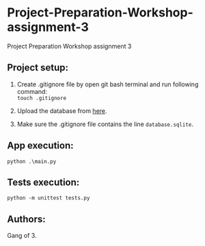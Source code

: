 # Project-Preparation-Workshop-assignment-3

Project Preparation Workshop assignment 3

## Project setup:

1. Create .gitignore file by open git bash terminal and run following command: \
   `touch .gitignore`

2. Upload the database from [here](https://www.kaggle.com/datasets/hugomathien/soccer?resource=download).

3. Make sure the .gitignore file contains the line `database.sqlite`.

## App execution:
```
python .\main.py
```

## Tests execution:
```
python -m unittest tests.py
```

## Authors:

Gang of 3.
